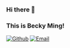 ### Hi there 👋 
### This is Becky Ming!
 
[![Github](https://img.shields.io/badge/-Github-000?style=flat&logo=Github&logoColor=white)](https://github.com/BeckyMing)
[![Email](https://img.shields.io/badge/-Gmail-c14438?style=flat&logo=Gmail&logoColor=white)](mailto:LuckinMing@163.com)
 
 
